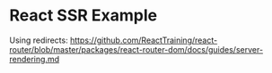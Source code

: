 # React SSR Example

Using redirects: https://github.com/ReactTraining/react-router/blob/master/packages/react-router-dom/docs/guides/server-rendering.md